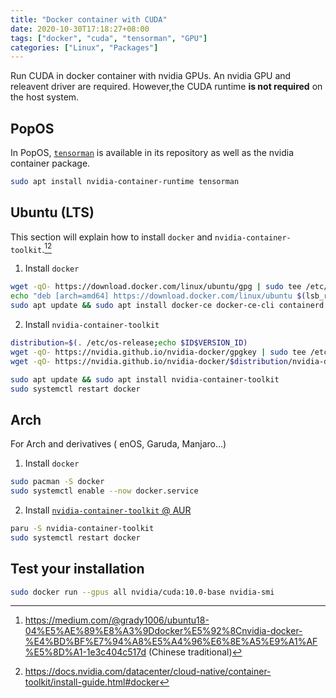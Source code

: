 ```yaml
---
title: "Docker container with CUDA"
date: 2020-10-30T17:18:27+08:00
tags: ["docker", "cuda", "tensorman", "GPU"]
categories: ["Linux", "Packages"]
---
```


Run CUDA in docker container with nvidia GPUs. An nvidia GPU and releavent driver are required. However,the CUDA runtime **is not required** on the host system.

<!--more-->

## PopOS

In PopOS, [`tensorman`](https://github.com/pop-os/tensorman) is available in its repository as well as the nvidia container package.

```bash
sudo apt install nvidia-container-runtime tensorman
```

## Ubuntu (LTS)

This section will explain how to install `docker` and `nvidia-container-toolkit`.[^Grady Huang][^nvidia]

[^Grady Huang]: https://medium.com/@grady1006/ubuntu18-04%E5%AE%89%E8%A3%9Ddocker%E5%92%8Cnvidia-docker-%E4%BD%BF%E7%94%A8%E5%A4%96%E6%8E%A5%E9%A1%AF%E5%8D%A1-1e3c404c517d (Chinese traditional)
[^nvidia]: https://docs.nvidia.com/datacenter/cloud-native/container-toolkit/install-guide.html#docker

1. Install `docker`

```bash
wget -qO- https://download.docker.com/linux/ubuntu/gpg | sudo tee /etc/apt/trusted.gpg.d/docker.asc > /dev/null
echo "deb [arch=amd64] https://download.docker.com/linux/ubuntu $(lsb_release -cs) stable" | sudo tee /etc/apt/sources.list.d/docker.list > /dev/null
sudo apt update && sudo apt install docker-ce docker-ce-cli containerd.io
```

2. Install `nvidia-container-toolkit`

```bash
distribution=$(. /etc/os-release;echo $ID$VERSION_ID)
wget -qO- https://nvidia.github.io/nvidia-docker/gpgkey | sudo tee /etc/apt/trusted.gpg.d/nvidia-docker.asc > /dev/null
wget -qO- https://nvidia.github.io/nvidia-docker/$distribution/nvidia-docker.list | sudo tee /etc/apt/sources.list.d/nvidia-docker.list > /dev/null

sudo apt update && sudo apt install nvidia-container-toolkit
sudo systemctl restart docker
```

## Arch

For Arch and derivatives ( enOS, Garuda, Manjaro...)

1. Install `docker`

```bash
sudo pacman -S docker
sudo systemctl enable --now docker.service
```

2. Install [`nvidia-container-toolkit` @ AUR](https://aur.archlinux.org/packages/nvidia-container-toolkit/)

```bash
paru -S nvidia-container-toolkit
sudo systemctl restart docker
```

## Test your installation

```bash
sudo docker run --gpus all nvidia/cuda:10.0-base nvidia-smi
```
